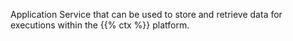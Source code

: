 Application Service that can be used to store and retrieve data for executions within the {{% ctx %}} platform.